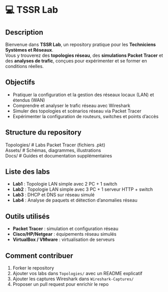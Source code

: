 # 💻 TSSR Lab

## Description
Bienvenue dans **TSSR Lab**, un repository pratique pour les **Techniciens Systèmes et Réseaux**.  
Vous y trouverez des **topologies réseau**, des **simulations Packet Tracer** et des **analyses de trafic**, conçues pour expérimenter et se former en conditions réelles.

## Objectifs
- Pratiquer la configuration et la gestion des réseaux locaux (LAN) et étendus (WAN)  
- Comprendre et analyser le trafic réseau avec Wireshark  
- Simuler des topologies et scénarios réseau via Packet Tracer  
- Expérimenter la configuration de routeurs, switches et points d’accès  

## Structure du repository
Topologies/          # Labs Packet Tracer (fichiers .pkt)  
Assets/              # Schémas, diagrammes, illustrations  
Docs/                # Guides et documentation supplémentaires  

## Liste des labs
- **Lab1** : Topologie LAN simple avec 2 PC + 1 switch 
- **Lab2** : Topologie LAN simple avec 3 PC + 1 serveur HTTP + switch
- **Lab3** : DHCP et DNS sur réseau simulé  
- **Lab4** : Analyse de paquets et détection d’anomalies réseau  

## Outils utilisés
- **Packet Tracer** : simulation et configuration réseau  
- **Cisco/HP/Netgear** : équipements réseau simulés  
- **VirtualBox / VMware** : virtualisation de serveurs  

## Comment contribuer
1. Forker le repository  
2. Ajouter vos labs dans `Topologies/` avec un README explicatif  
3. Ajouter les captures Wireshark dans `Wireshark-Captures/`  
4. Proposer un pull request pour enrichir le repo  
